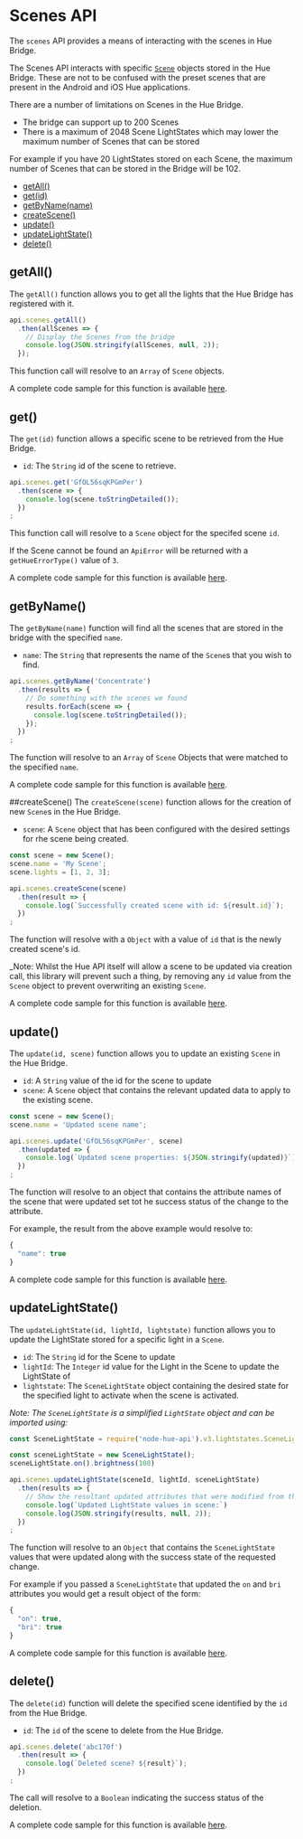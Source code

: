 # Scenes API

The `scenes` API provides a means of interacting with the scenes in Hue Bridge.

The Scenes API interacts with specific [`Scene`](./scene.md) objects stored in the Hue Bridge. These are not to be 
confused with the preset scenes that are present in the Android and iOS Hue applications.

There are a number of limitations on Scenes in the Hue Bridge.
* The bridge can support up to 200 Scenes
* There is a maximum of 2048 Scene LightStates which may lower the maximum number of Scenes that can be stored

For example if you have 20 LightStates stored on each Scene, the maximum number of Scenes that can be stored in the 
Bridge will be 102.


* [getAll()](#getall)
* [get(id)](#get)
* [getByName(name)](#getbyname)
* [createScene()](#createscene)
* [update()](#update)
* [updateLightState()](#updatelightstate)
* [delete()](#delete)


## getAll()
The `getAll()` function allows you to get all the lights that the Hue Bridge has registered with it.

```js
api.scenes.getAll()
  .then(allScenes => {
    // Display the Scenes from the bridge
    console.log(JSON.stringify(allScenes, null, 2));
  });
```

This function call will resolve to an `Array` of `Scene` objects. 

A complete code sample for this function is available [here](../examples/v3/scenes/getAllScenes.js).



## get()
The `get(id)` function allows a specific scene to be retrieved from the Hue Bridge.

* `id`: The `String` id of the scene to retrieve.


```js
api.scenes.get('GfOL56sqKPGmPer')
  .then(scene => {
    console.log(scene.toStringDetailed());
  })
;
```

This function call will resolve to a `Scene` object for the specifed scene `id`.

If the Scene cannot be found an `ApiError` will be returned with a `getHueErrorType()` value of `3`.

A complete code sample for this function is available [here](../examples/v3/scenes/getScene.js).



## getByName()
The `getByName(name)` function will find all the scenes that are stored in the bridge with the specified `name`.

* `name`: The `String` that represents the name of the `Scene`s that you wish to find.

```js
api.scenes.getByName('Concentrate')
  .then(results => {
    // Do something with the scenes we found
    results.forEach(scene => {
      console.log(scene.toStringDetailed());
    });
  })
;
```

The function will resolve to an `Array` of `Scene` Objects that were matched to the specified `name`.

A complete code sample for this function is available [here](../examples/v3/scenes/getSceneByName.js).



##createScene()
The `createScene(scene)` function allows for the creation of new `Scene`s in the Hue Bridge.

* `scene`: A `Scene` object that has been configured with the desired settings for rhe scene being created.

```js
const scene = new Scene();
scene.name = 'My Scene';
scene.lights = [1, 2, 3];

api.scenes.createScene(scene)
  .then(result => {
    console.log(`Successfully created scene with id: ${result.id}`);
  })
;
```

The function will resolve with a `Object` with a value of `id` that is the newly created scene's id.

_Note: Whilst the Hue API itself will allow a scene to be updated via creation call, this library will prevent such a 
thing, by removing any `id` value from the `Scene` object to prevent overwriting an existing `Scene`.

A complete code sample for this function is available [here](../examples/v3/scenes/createScene.js).



## update()
The `update(id, scene)` function allows you to update an existing `Scene` in the Hue Bridge.

* `id`: A `String` value of the id for the scene to update
* `scene`: A `Scene` object that contains the relevant updated data to apply to the existing scene.

```js
const scene = new Scene();
scene.name = 'Updated scene name';

api.scenes.update('GfOL56sqKPGmPer', scene)
  .then(updated => {
    console.log(`Updated scene properties: ${JSON.stringify(updated)}`);
  })
;
```

The function will resolve to an object that contains the attribute names of the scene that were updated set tot he success 
status of the change to the attribute.

For example, the result from the above example would resolve to:

```js
{
  "name": true
}
``` 

A complete code sample for this function is available [here](../examples/v3/scenes/updateScene.js).



## updateLightState()
The `updateLightState(id, lightId, lightstate)` function allows you to update the LightState stored for a specific light
in a `Scene`.

* `id`: The `String` id for the Scene to update
* `lightId`: The `Integer` id value for the Light in the Scene to update the LightState of
* `lightstate`: The `SceneLightState` object containing the desired state for the specified light to activate when the
    scene is activated.

_Note: The `SceneLightState` is a simplified `LightState` object and can be imported using:_
```js
const SceneLightState = require('node-hue-api').v3.lightstates.SceneLightState;
```

```js
const sceneLightState = new SceneLightState();
sceneLightState.on().brightness(100)

api.scenes.updateLightState(sceneId, lightId, sceneLightState)
  .then(results => {
    // Show the resultant updated attributes that were modified from the update request
    console.log(`Updated LightState values in scene:`)
    console.log(JSON.stringify(results, null, 2));
  })
;
```

The function will resolve to an `Object` that contains the `SceneLightState` values that were updated along with the 
success state of the requested change.

For example if you passed a `SceneLightState` that updated the `on` and `bri` attributes you would get a result object of the form:

```js
{
  "on": true,
  "bri": true
}
```

A complete code sample for this function is available [here](../examples/v3/scenes/updateSceneLightState.js).


## delete()
The `delete(id)` function will delete the specified scene identified by the `id` from the Hue Bridge.

* `id`: The `id` of the scene to delete from the Hue Bridge.

```js
api.scenes.delete('abc170f')
  .then(result => {
    console.log(`Deleted scene? ${result}`);
  })
;
```

The call will resolve to a `Boolean` indicating the success status of the deletion.

A complete code sample for this function is available [here](../examples/v3/scenes/deleteScene.js).